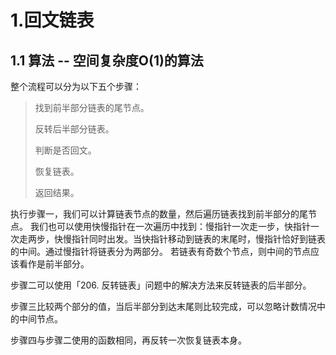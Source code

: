 # 1.回文链表

## 1.1 算法 -- 空间复杂度O(1)的算法

整个流程可以分为以下五个步骤：

>找到前半部分链表的尾节点。
>
>反转后半部分链表。
>
>判断是否回文。
>
>恢复链表。
>
>返回结果。

执行步骤一，我们可以计算链表节点的数量，然后遍历链表找到前半部分的尾节点。
我们也可以使用快慢指针在一次遍历中找到：慢指针一次走一步，快指针一次走两步，快慢指针同时出发。当快指针移动到链表的末尾时，慢指针恰好到链表的中间。通过慢指针将链表分为两部分。
若链表有奇数个节点，则中间的节点应该看作是前半部分。

步骤二可以使用「206. 反转链表」问题中的解决方法来反转链表的后半部分。

步骤三比较两个部分的值，当后半部分到达末尾则比较完成，可以忽略计数情况中的中间节点。

步骤四与步骤二使用的函数相同，再反转一次恢复链表本身。

